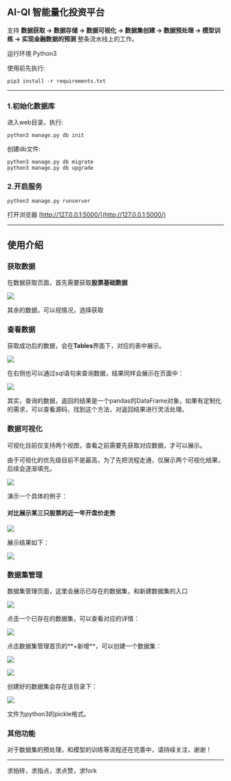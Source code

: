 ## AI-QI 智能量化投资平台

支持 **数据获取 → 数据存储 → 数据可视化 → 数据集创建 → 数据预处理 → 模型训练 → 实现金融数据的预测** 整条流水线上的工作。


运行环境 Python3

使用前先执行:

```
pip3 install -r requirements.txt
```

-----

### 1.初始化数据库

进入web目录，执行:

```
python3 manage.py db init
```

创建db文件:

```
python3 manage.py db migrate
python3 manage.py db upgrade
```

### 2.开启服务

```
python3 manage.py runserver
```

打开浏览器 [http://127.0.0.1:5000/](http://127.0.0.1:5000/)


-----

## 使用介绍

### 获取数据

在数据获取页面，首先需要获取**股票基础数据**

![](./img/001.png)

其余的数据，可以视情况，选择获取

### 查看数据

获取成功后的数据，会在**Tables**界面下，对应的表中展示。

![](./img/002.png)

在右侧也可以通过sql语句来查询数据，结果同样会展示在页面中：

![](./img/003.png)

其实，查询的数据，返回的结果是一个pandas的DataFrame对象，如果有定制化的需求，可以查看源码，找到这个方法，对返回结果进行灵活处理。

### 数据可视化

可视化目前仅支持两个视图，查看之前需要先获取对应数据，才可以展示。

由于可视化的优先级目前不是最高，为了先把流程走通，仅展示两个可视化结果，后续会逐渐填充。

![](./img/004.png)

演示一个具体的例子：

#### 对比展示某三只股票的近一年开盘价走势

![](./img/005.png)

展示结果如下：

![](./img/006.png)

### 数据集管理

数据集管理页面，这里会展示已存在的数据集，和新建数据集的入口

![](./img/007.png)

点击一个已存在的数据集，可以查看对应的详情：

![](./img/008.png)

点击数据集管理首页的**+新增**，可以创建一个数据集：

![](./img/009.png)

![](./img/010.png)

创建好的数据集会存在该目录下：

![](./img/011.png)

文件为python3的pickle格式。

### 其他功能

对于数据集的预处理，和模型的训练等流程还在完善中，请持续关注，谢谢！

---

求拍砖，求指点，求点赞，求fork
